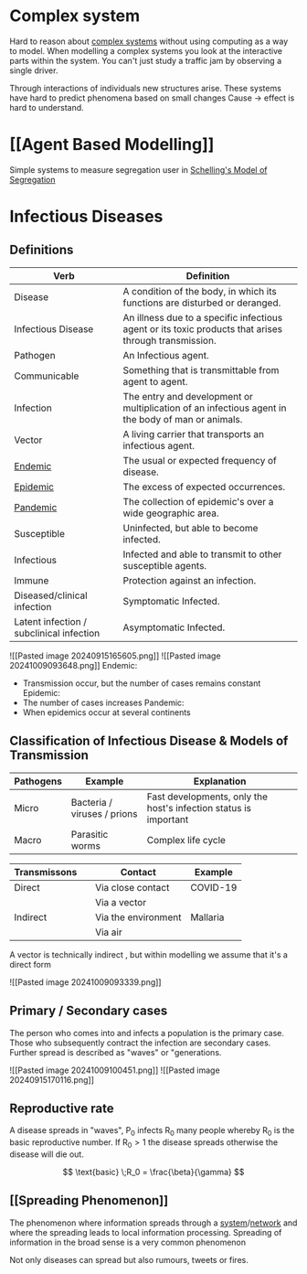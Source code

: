 # Complex system
Hard to reason about [complex systems](Complex%20Systems) without using computing as a way to model.
When modelling a complex systems you look at the interactive parts within the system.
You can't just study a traffic jam by observing a single driver.

Through interactions of individuals new structures arise.
These systems have hard to predict phenomena based on small changes
Cause -> effect is hard to understand.

# [[Agent Based Modelling]]
Simple systems to measure segregation user in [Schelling's Model of Segregation](Different%20Models)

# Infectious Diseases
## Definitions
| Verb                                     | Definition                                                                                            |
| ---------------------------------------- | ----------------------------------------------------------------------------------------------------- |
| Disease                                  | A condition of the body, in which its functions are disturbed or deranged.                            |
| Infectious Disease                       | An illness due to a specific infectious agent or its toxic products that arises through transmission. |
| Pathogen                                 | An Infectious agent.                                                                                  |
| Communicable                             | Something that is transmittable from agent to agent.                                                  |
| Infection                                | The entry and development or multiplication of an infectious agent in the body of man or animals.     |
| Vector                                   | A living carrier that transports an infectious agent.                                                 |
| [Endemic](Epidemiology)                  | The usual or expected frequency of disease.                                                           |
| [Epidemic](Epidemiology)                 | The excess of expected occurrences.                                                                   |
| [Pandemic](Epidemiology)                 | The collection of epidemic's over a wide geographic area.                                             |
| Susceptible                              | Uninfected, but able to become infected.                                                              |
| Infectious                               | Infected and able to transmit to other susceptible agents.                                            |
| Immune                                   | Protection against an infection.                                                                      |
| Diseased/clinical infection              | Symptomatic Infected.                                                                                 |
| Latent infection / subclinical infection | Asymptomatic Infected.                                                                                |
![[Pasted image 20240915165605.png]]
![[Pasted image 20241009093648.png]]
Endemic:
- Transmission occur, but the number of cases remains constant
Epidemic:
- The number of cases increases
Pandemic:
- When epidemics occur at several continents
## Classification of Infectious Disease & Models of Transmission

| Pathogens | Example                     | Explanation                                                       |
| --------- | --------------------------- | ----------------------------------------------------------------- |
| Micro     | Bacteria / viruses / prions | Fast developments, only the host's infection  status is important |
| Macro     | Parasitic worms             | Complex life cycle                                                |

| Transmissons |     | Contact             | Example  |
| ------------ | --- | ------------------- | -------- |
| Direct       |     | Via close contact   | COVID-19 |
|              |     | Via a vector        |          |
| Indirect     |     | Via the environment | Mallaria |
|              |     | Via air             |          |
A vector is technically indirect , but within modelling we assume that it's a direct form

![[Pasted image 20241009093339.png]]

## Primary / Secondary cases
The person who comes into and infects a population is the primary case.
Those who subsequently contract the infection are secondary cases. Further spread is described as "waves" or "generations.

![[Pasted image 20241009100451.png]]
![[Pasted image 20240915170116.png]]
## Reproductive rate
A disease spreads in "waves", $\text{P}_0$ infects $\text{R}_0$ many people whereby $\text{R}_0$ is the basic reproductive number.
If $\text{R}_0 > 1$ the disease spreads otherwise the disease will die out.

$$
\text{basic} \;R_0 = \frac{\beta}{\gamma}
$$
## [[Spreading Phenomenon]]
The phenomenon where information spreads through a [system](System)/[network](Network) and where the spreading leads to local information processing.
Spreading of information in the broad sense is a very common phenomenon

Not only diseases can spread but also rumours, tweets or fires.